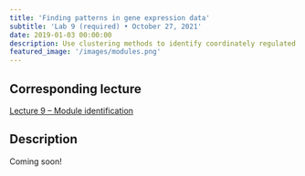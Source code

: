```yaml
---
title: 'Finding patterns in gene expression data'
subtitle: 'Lab 9 (required) • October 27, 2021'
date: 2019-01-03 00:00:00
description: Use clustering methods to identify coordinately regulated genes throughout the red blood cell cycle of Plasmodium falciparum
featured_image: '/images/modules.png'
---
```


## Corresponding lecture

[Lecture 9 – Module identification](https://diytranscriptomics.com/project/lecture-09)

## Description

Coming soon!